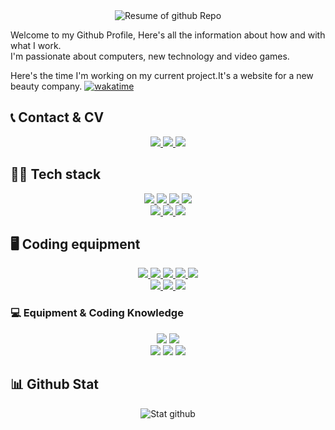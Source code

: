 <div align="center">
    <img src="http://github-profile-summary-cards.vercel.app/api/cards/profile-details?username=Alker51&theme=jolly" alt="Resume of github Repo"/>
</div>

Welcome to my Github Profile, Here's all the information about how and with what I work.
<br />
I'm passionate about computers, new technology and video games.

Here's the time I'm working on my current project.It's a website for a new beauty company. [![wakatime](https://wakatime.com/badge/user/f5c2031f-643f-4045-8984-e8183f647a4d/project/ba995931-b7e8-4d1f-8512-1006c9822583.svg)](https://wakatime.com/badge/user/f5c2031f-643f-4045-8984-e8183f647a4d/project/ba995931-b7e8-4d1f-8512-1006c9822583)

## 📞 Contact & CV

<div align="center">
  <a href="mailto:remyrobin51@gmail.com">
      <img src="https://img.shields.io/badge/Gmail-D14836?style=for-the-badge&logo=gmail&logoColor=white">
  </a>
  <a href="https://www.linkedin.com/in/remy-robin-dev/">
    <img src="https://img.shields.io/badge/LinkedIn-0077B5?style=for-the-badge&logo=linkedin&logoColor=white">
  </a>
   <!-- <a href="https://pdfhost.io/v/SH3CYnkOI_RemyRobinCV">
    <img src="https://img.shields.io/badge/PDF-CV-red?style=for-the-badge&logo=adobe">
</a> -->
  <a href="https://github.com/Alker51">
    <img src="https://img.shields.io/badge/GitHub-100000?style=for-the-badge&logo=github&logoColor=white">
  </a>
</div>

## 👨‍💻 Tech stack
<div align="center">
  <a href="https://php.net">
      <img src="https://img.shields.io/badge/PHP-777BB4?style=for-the-badge&logo=php&logoColor=white">
  </a>
  <a href="https://developer.mozilla.org/fr/docs/Web/HTML">
      <img src="https://img.shields.io/badge/HTML5-E34F26?style=for-the-badge&logo=html5&logoColor=white">
  </a>
  <a href="https://developer.mozilla.org/fr/docs/Web/CSS">
      <img src="https://img.shields.io/badge/CSS3-1572B6?style=for-the-badge&logo=css3&logoColor=white">
  </a>
  <a href="https://developer.mozilla.org/fr/docs/Web/JavaScript">
      <img src="https://img.shields.io/badge/JavaScript-323330?style=for-the-badge&logo=javascript&logoColor=F7DF1E">
  </a>
  <br>
  <a href="https://www.typescriptlang.org/">
      <img src="https://img.shields.io/badge/TypeScript-007ACC?style=for-the-badge&logo=typescript&logoColor=white">
  </a>
  <a href="https://www.mysql.com/fr/">
      <img src="https://img.shields.io/badge/MySQL-005C84?style=for-the-badge&logo=mysql&logoColor=white">
  </a>
  <a href="https://symfony.com/">
      <img src="https://img.shields.io/badge/Symfony-000000?style=for-the-badge&logo=Symfony&logoColor=white">
  </a>

</div>

## 🖥 Coding equipment

<div align="center">
  <a href="https://www.linux.org/">
      <img src="https://img.shields.io/badge/Linux-FCC624?style=for-the-badge&logo=linux&logoColor=black">
  </a>
  <a href="https://www.ubuntu.com">
      <img src="https://img.shields.io/badge/Ubuntu-E95420?style=for-the-badge&logo=ubuntu&logoColor=white">
  </a>
  <a href="https://www.jetbrains.com/phpstorm/">
      <img src="http://img.shields.io/badge/-PHPStorm-181717?style=for-the-badge&logo=phpstorm&logoColor=white">
  </a>
  <a href="https://www.jetbrains.com/webstorm/">
      <img src="https://img.shields.io/badge/WebStorm-000000?style=for-the-badge&logo=WebStorm&logoColor=white">
  </a>
  <a href="https://www.symfony.com/">
      <img src="https://img.shields.io/badge/Symfony-000000?style=for-the-badge&logo=Symfony&logoColor=white">
  </a>
  <br>
  <a href="[https://www.mozilla.org/firefox/new/">
      <img src="https://img.shields.io/badge/Firefox_Browser-FF7139?style=for-the-badge&logo=Firefox-Browser&logoColor=white">
  </a>
  <a href="https://www.mysql.com/">
      <img src="https://img.shields.io/badge/MySQL-005C84?style=for-the-badge&logo=mysql&logoColor=white">
  </a>
  <a href="https://www.phpmyadmin.net/">
      <img src="https://img.shields.io/badge/phpmyadmin-6C78AF?style=for-the-badge&logo=phpmyadmin&logoColor=white">
  </a>
</div>

### 💻 Equipment & Coding Knowledge

<div align="center">
  <img src="https://img.shields.io/badge/Windows_11-0078d4?style=for-the-badge&logo=windows-11&logoColor=white">
  <img src="https://img.shields.io/badge/mac%20os-000000?style=for-the-badge&logo=apple&logoColor=white">
  <br>
  <img src="https://img.shields.io/badge/React-20232A?style=for-the-badge&logo=react&logoColor=61DAFB">
  <img src="https://img.shields.io/badge/React_Native-20232A?style=for-the-badge&logo=react&logoColor=61DAFB">
  <img src="https://img.shields.io/badge/Microsoft_Office-D83B01?style=for-the-badge&logo=microsoft-office&logoColor=white">
</div>

## 📊 Github Stat
<div align="center">
  <img src="https://github-readme-stats.vercel.app/api/top-langs/?username=Alker51&theme=jolly" alt="Stat github">
</div>
